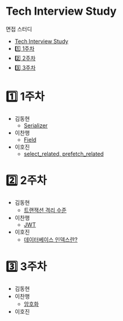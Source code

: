 # Tech Interview Study

면접 스터디

- [Tech Interview Study](#tech-interview-study)
- [:one: 1주차](#one-1주차)
- [:two: 2주차](#two-2주차)
- [:three: 3주차](#three-3주차)


# :one: 1주차

- 김동현
  - [Serializer](Python/Django/Serializer.md)
- 이찬행
  - [Field](Python/Django/Field.md)
- 이호진
  - [select_related, prefetch_related](Python/Django/select_related,%20prefetch_related.md)

# :two: 2주차

- 김동현
  - [트랜잭션 격리 수준](Database/transaction-isolation-level.md)
- 이찬행
  - [JWT](BE/jwt.md)
- 이호진
  - [데이터베이스 인덱스란?](Database/index.md)

# :three: 3주차

- 김동현
- 이찬행
  - [암호화](Security/Cipher.md)
- 이호진

